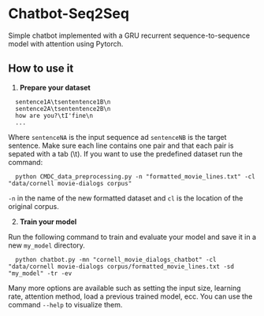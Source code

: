 # Chatbot-Seq2Seq

Simple chatbot implemented with a GRU recurrent sequence-to-sequence model with attention using Pytorch.

## How to use it

1) **Prepare your dataset**
```
  sentence1A\tsententence1B\n
  sentence2A\tsententence2B\n
  how are you?\tI'fine\n
  ...
```
Where `sentenceNA` is the input sequence ad `sentenceNB` is the target sentence. Make sure each line contains one pair and that each pair is sepated with a tab (\t).
If you want to use the predefined dataset run the command:
```
  python CMDC_data_preprocessing.py -n "formatted_movie_lines.txt" -cl "data/cornell movie-dialogs corpus"
```
`-n` in the name of the new formatted dataset and `cl` is the location of the original corpus.

2) **Train your model**

Run the following command to train and evaluate your model and save it in a new `my_model` directory.
```
  python chatbot.py -mn "cornell_movie_dialogs_chatbot" -cl "data/cornell movie-dialogs corpus/formatted_movie_lines.txt -sd "my_model" -tr -ev
```
Many more options are available such as setting the input size, learning rate, attention method, load a previous trained model, ecc. You can use the command `--help` to visualize them.
